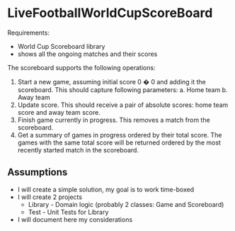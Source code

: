# LiveFootballWorldCupScoreBoard

Requirements:
- World Cup Scoreboard library 
- shows all the ongoing matches and their scores

The scoreboard supports the following operations:
1. Start a new game, assuming initial score 0 � 0 and adding it the scoreboard. This should capture following parameters:
	a. Home team
	b. Away team
2. Update score. This should receive a pair of absolute scores: home team score and away team score.
3. Finish game currently in progress. This removes a match from the scoreboard.
4. Get a summary of games in progress ordered by their total score. The games with the same total score will be returned ordered by the most recently started match in the scoreboard.

## Assumptions 
- I will create a simple solution, my goal is to work time-boxed 
- I will create 2 projects	
  - Library - Domain logic (probably 2 classes: Game and Scoreboard)
  - Test - Unit Tests for Library
- I will document here my considerations
